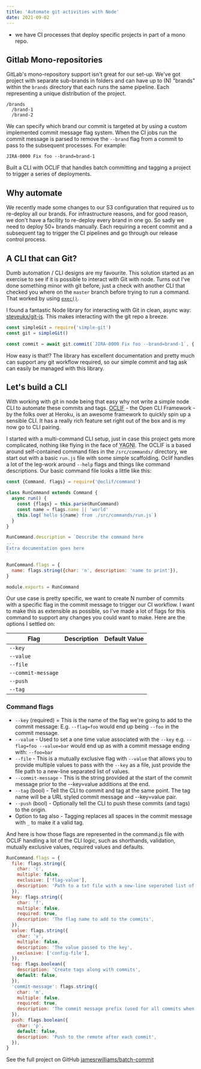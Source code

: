 ```yaml
---
title: 'Automate git activities with Node'
date: 2021-09-02
---
```


- we have CI processes that deploy specific projects in part of a mono repo.

## Gitlab Mono-repositories

GitLab's mono-repository support isn't great for our set-up. We've got project with separate sub-brands in folders and 
can have up to (N) "brands" within the `brands` directory that each runs the same pipeline. Each representing a unique
distribution of the project.

```
/brands
  /brand-1
  /brand-2
```

We can specify which brand our commit is targeted at by using a custom implemented commit message flag system. When the
CI jobs run the commit message is parsed to remove the `--brand` flag from a commit to pass to the subsequent processes.
For example: 

```
JIRA-0000 Fix foo --brand=brand-1
``` 

Built a CLI with OCLIF that handles batch committing and tagging a project to trigger a series of deployments.

## Why automate

We recently made some changes to our S3 configuration that required us to re-deploy all our brands. For infrastructure
reasons, and for good reason, we don't have a facility to re-deploy every brand in one go. So sadly we need to deploy
50+ brands manually. Each requiring a recent commit and a subsequent tag to trigger the CI pipelines and go through our 
release control process.

## A CLI that can Git?

Dumb automation / CLI designs are my favourite. This solution started as an exercise to see if it is possible to 
interact with Git with node. Turns out I've done something minor with git before, just a check with another CLI that
checked you where on the `master` branch before trying to run a command. That worked by using
[`exec()`](https://nodejs.org/api/child_process.html#child_process_child_process_exec_command_options_callback).

I found a fantastic Node library for interacting with Git in clean, async way: 
[steveukx/git-js](https://github.com/steveukx/git-js). This makes interacting with the git repo a breeze.

```js
const simpleGit = require('simple-git')
const git = simpleGit()

const commit = await git.commit(`JIRA-0000 Fix foo --brand=brand-1`, {'--allow-empty': null})
```

How easy is that!? The library has excellent documentation and pretty much can support any git workflow required, so our simple
commit and tag ask can easily be managed with this library.
 
## Let's build a CLI

With working with git in node being that easy why not write a simple node CLI to automate these commits and tags. 
[OCLIF](https://oclif.io/) - the Open CLI Framework - by the folks over at Heroku, is an awesome framework to quickly
spin up a sensible CLI. It has a really rich feature set right out of the box and is my now go to CLI pairing.

I started with a multi-command CLI setup, just in case this project gets more complicated, nothing like flying in the 
face of <abbr title="You ain't gonna need it">YAGNI</abbr>. The OCLIF is a based around self-contained command files in
the `/src/commands/` directory, we start out with a basic `run.js` file with some simple scaffolding. Oclif handles a
lot of the leg-work around `--help` flags and things like command descriptions. Our basic command file looks a little
like this:

```js
const {Command, flags} = require('@oclif/command')

class RunCommand extends Command {
  async run() {
    const {flags} = this.parse(RunCommand)
    const name = flags.name || 'world'
    this.log(`hello ${name} from ./src/commands/run.js`)
  }
}

RunCommand.description = `Describe the command here
...
Extra documentation goes here
`

RunCommand.flags = {
  name: flags.string({char: 'n', description: 'name to print'}),
}

module.exports = RunCommand
```

Our use case is pretty specific, we want to create N number of commits with a specific flag in the commit message to 
trigger our CI workflow. I want to make this as extensible as possible, so I've made a lot of flags for this command to
support any changes you could want to make. Here are the options I settled on:

| Flag | Description | Default Value |
| ---- | ----------- | ------- |
| `--key` |  
| `--value` | |
| `--file` | |
| `--commit-message` | |
| `--push` | |
| `--tag` | |

### Command flags

- `--key` (required) = This is the name of the flag we're going to add to the commit message: E.g. `--flag=foo` would 
end up being `--foo` in the commit message.
- `--value` - Used to set a one time value associated with the `--key` e.g. `--flag=foo --value=bar` would end up as 
with a commit message ending with: `--foo=bar`
- `--file` - This is a mutually exclusive flag with `--value` that allows you to provide multiple values to pass with 
the `--key` as a file, just provide the file path to a new-line separated list of values.
- `--commit-message` - This is the string provided at the start of the commit message prior to the --key=value additions
at the end.
- `--tag` (bool) - Tell the CLI to commit and tag at the same point. The tag name will be a URL styled commit message 
and --key=value pair. 
- `--push` (bool) - Optionally tell the CLI to push these commits (and tags) to the origin.
- Option to tag also - Tagging replaces all spaces in the commit message with `_` to make it a valid tag.

And here is how those flags are represented in the command.js file with OCLIF handling a lot of the CLI logic, such as
shorthands, validation, mutually exclusive values, required values and defaults.

```js
RunCommand.flags = {
  file: flags.string({
    char: 'c',
    multiple: false,
    exclusive: ['flag-value'],
    description: 'Path to a txt file with a new-line seperated list of values to be used as the --value',
  }),
  key: flags.string({
    char: 'f',
    multiple: false,
    required: true,
    description: 'The flag name to add to the commits',
  }),
  value: flags.string({
    char: 'v',
    multiple: false,
    description: 'The value passed to the key',
    exclusive: ['config-file'],
  }),
  tag: flags.boolean({
    description: 'Create tags along with commits',
    default: false,
  }),
  'commit-message': flags.string({
    char: 'm',
    multiple: false,
    required: true,
    description: 'The commit message prefix (used for all commits when used with --file)',
  }),
  push: flags.boolean({
    char: 'p',
    default: false,
    description: 'Push to the remote after each commit',
  }),
}
```

See the full project on GitHub [jamesrwilliams/batch-commit](https://github.com/jamesrwilliams/batch-commit)
